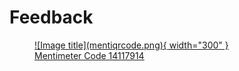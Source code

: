 # Feedback

<figure markdown>
  <a href="https://www.mentimeter.com/">
  ![Image title](mentiqrcode.png){ width="300" }
  <figcaption> Mentimeter Code 14117914 </figcaption>
  </a>
</figure>

